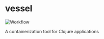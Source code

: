 # vessel

![Workflow](https://github.com/nubank/vessel/workflows/Vessel%20Tests/badge.svg?branch=master)

A containerization tool for Clojure applications
